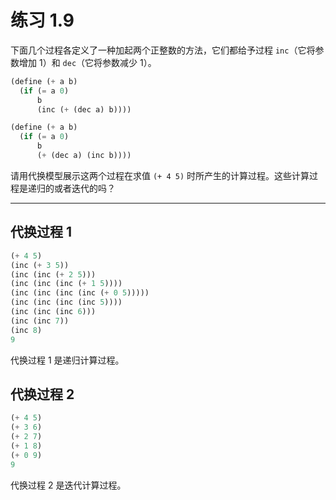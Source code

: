 # 练习 1.9

下面几个过程各定义了一种加起两个正整数的方法，它们都给予过程 `inc`（它将参数增加 1）和 `dec`（它将参数减少 1）。

```scheme
(define (+ a b)
  (if (= a 0)
      b
      (inc (+ (dec a) b))))

(define (+ a b)
  (if (= a 0)
      b
      (+ (dec a) (inc b))))
```

请用代换模型展示这两个过程在求值 `(+ 4 5)` 时所产生的计算过程。这些计算过程是递归的或者迭代的吗？

---

## 代换过程 1

```scheme
(+ 4 5)
(inc (+ 3 5))
(inc (inc (+ 2 5)))
(inc (inc (inc (+ 1 5))))
(inc (inc (inc (inc (+ 0 5)))))
(inc (inc (inc (inc 5))))
(inc (inc (inc 6)))
(inc (inc 7))
(inc 8)
9
```

代换过程 1 是递归计算过程。

## 代换过程 2

```scheme
(+ 4 5)
(+ 3 6)
(+ 2 7)
(+ 1 8)
(+ 0 9)
9
```

代换过程 2 是迭代计算过程。
